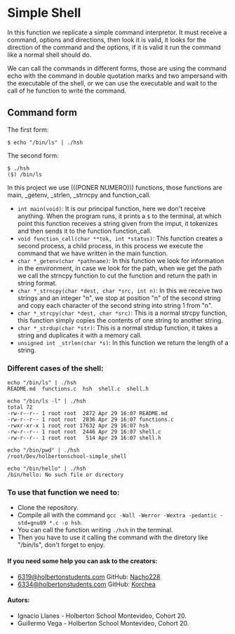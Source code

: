 # Simple Shell

In this function we replicate a simple command interpretor. It must receive a command, options and directions, then look it is valid, it looks for the direction of the command and the options, if it is valid it run the command like a normal shell should do.

We can call the commands in different forms, those are using the command echo with the command in double quotation marks and two ampersand with the executable of the shell, or we can use the executable and wait to the call of he function to write the command.

## Command form
The first form: 
```
$ echo "/bin/ls" | ./hsh
```
The second form: 
```
$ ./hsh
($) /bin/ls
```

In this project we use (((PONER NUMERO))) functions, those functions are main, _getenv, _strlen, _strncpy and function_call.
- `int main(void)`: It is our principal function, here we don't receive anything. When the program runs, it prints a `$` to the terminal, at which point this function receives a string given from the imput, it tokenizes and then sends it to the function function_call.
- `void function_call(char **tok, int *status)`: This function creates a second process, a child process, in this process we execute the command that we have written in the main function.
- `char *_getenv(char *pathname)`: In this function we look for information in the environment, in case we look for the path, when we get the path we call the strncpy function to cut the function and return the path in string format.
- `char *_strncpy(char *dest, char *src, int n)`: In this we receive two strings and an integer "n", we stop at position "n" of the second string and copy each character of the second string into string 1 from "n".
- `char *_strcpy(char *dest, char *src)`: This is a normal strcpy function, this function simply copies the contents of one string to another string.
- `char *_strdup(char *str)`: This is a normal strdup function, it takes a string and duplicates it with a memory call.
- `unsigned int _strlen(char *s)`: In this function we return the length of a string.

### Different cases of the shell:
```
echo "/bin/ls" | ./hsh
README.md  functions.c  hsh  shell.c  shell.h
```
```
echo "/bin/ls -l" | ./hsh
total 72
-rw-r--r-- 1 root root  2872 Apr 29 16:07 README.md
-rw-r--r-- 1 root root  2036 Apr 29 16:07 functions.c
-rwxr-xr-x 1 root root 17632 Apr 29 16:07 hsh
-rw-r--r-- 1 root root  2446 Apr 29 16:07 shell.c
-rw-r--r-- 1 root root   514 Apr 29 16:07 shell.h
```
```
echo "/bin/pwd" | ./hsh
/root/Dev/holbertonschool-simple_shell
```
```
echo "/bin/hello" | ./hsh
/bin/hello: No such file or directory
```

### To use that function we need to:
- Clone the repository.
- Compile all with the command `gcc -Wall -Werror -Wextra -pedantic -std=gnu89 *.c -o hsh`.
- You can call the function writing `./hsh` in the terminal.
- Then you have to use it calling the command with the diretory like "/bin/ls", don't forget to enjoy.

#### If you need some help you can ask to the creators: 
- 6319@holbertonstudents.com GitHub: [Nacho228](https://github.com/Nacho228)
- 6334@holbertonstudents.com GitHub: [Korchea](https://github.com/Korchea)

#### Autors:
- Ignacio Llanes - Holberton School Montevideo, Cohort 20.
- Guillermo Vega - Holberton School Montevideo, Cohort 20.

